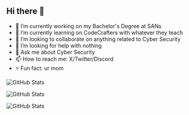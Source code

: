 ## Hi there 👋
- 🔭 I’m currently working on my Bachelor's Degree at SANs
- 🌱 I’m currently learning on CodeCrafters with whatever they teach
- 👯 I’m looking to collaborate on anything related to Cyber Security
- 🤔 I’m looking for help with nothing
- 💬 Ask me about Cyber Security
- 📫 How to reach me: X/Twitter/Discord
- ⚡ Fun fact: ur mom

![GitHub Stats](https://github-readme-streak-stats.herokuapp.com/?user=WearyTravler&theme=default&hide_border=true)

![GitHub Stats](https://github-readme-stats.vercel.app/api/top-langs/?username=WearyTravler&theme=default&show_icons=true&hide_border=true&layout=compact)

![GitHub Stats](https://github-readme-stats.vercel.app/api?username=WearyTravler&theme=default&show_icons=true&hide_border=true&count_private=true)
